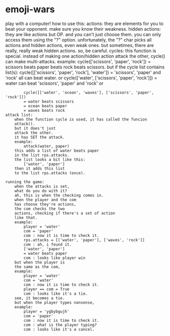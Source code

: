 # emoji-wars
play with a computer!
how to use this:
    actions:
        they are elements for you to
        beat your opponent.
        make sure you know their weakness.
    hidden actions:
        they are like actions
        but OP.
        and you can't just choose them.
        you can only access them
        using the "?" option.
        unfortunately, the "?" char
        picks all actions and hidden actions,
        even weak ones.
        but sometimes, there are really, really weak hidden actions.
        so, be careful.
    cycles:
        this function
        is special.
        instead of making one action/hidden action
        attack the other, cycle() can make
        multi-attacks.
        example:
            cycle(['scissors', 'paper', 'rock'])
            = scissors beats paper beats rock beats scissors.
        but if the cycle list contains
        list(s):
            cycle([['scissors', 'paper', 'rock'], 'water'])
            = 'scissors', 'paper' and 'rock' all can beat water.
            or
            cycle(['water', ['scissors', 'paper', 'rock']])
            = water can beat 'scissors', 'paper' and 'rock'
            or
            
            cycle([['water', 'ocean', 'waves'], ['scissors', 'paper', 'rock']])
            = water beats scissors
            = ocean beats paper
            = waves beats rock
    attack list:
        when the function cycle is used, it has called the funcion
        attack().
        but it does't just
        attack the other.
        it has SET the attack.
        example:
            attack(water, paper)
        this adds a list of water beats paper
        in the list rps.attacks.
        the list looks a bit like this:
            ['water', 'paper']
        then it adds this list
        to the list rps.attacks (once).
        
    running the game:
        when the attacks is set,
        what do you do with it?
        ah, this is when the checking comes in.
        when the player and the com
        has choose they're actions,
        the com checks the two
        actions, checking if there's a set of action
        like that.
        example:
            player = 'water'
            com = 'paper'
            com : now it is time to check it.
            rps.attacks = [['water', 'paper'], ['waves', 'rock']]
            com : ah, i found it.
            ['water', 'paper']
            = water beats paper
            com : looks like player win
        but when the player is
        the same as the com,
        example:
            player = 'water'
            com = 'water'
            com : now it is time to check it.
            player == com = True
            com : looks like it's a tie.
        see, it becomes a tie.
        but when the player types nonsense,
        example:
            player = 'ygbybgujh'
            com = 'paper'
            com : now it is time to check it.
            com : what is the player typing?
            com : looks like it's a cancel.

